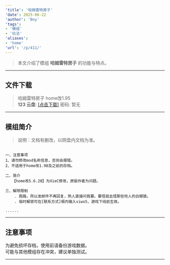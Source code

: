 ```yaml
---
'title': '哈姆雷特房子'
'date': 2025-06-22
'author': 'Bny'
'tags':
- '模组'
- '玩法'
'aliases':
- 'home'
'url': '/p/411/'
---
```


> 本文介绍了模组 **哈姆雷特房子** 的功能与特点。

---

## 文件下载

> 哈姆雷特房子 home改1.95  
**123 云盘**: [[点击下载]](https://www.123pan.com/s/6DetVv-Rm1Kv.html) 密码: 暂无

---

## 模组简介

> 说明：文档有删改，以网盘内文档为准。  

``` shell

一、注意事项
1、请勿修改mod名称信息，否则会报错。
2、不适用于home改1.98及之前的存档。

二、简介
   【home改5.6.20】为XieC修改，原版作者为问题。
   
三、解除限制
    . 跑路，所以发邮件不再回复，熟人直接问我要。要怪就去怪那些咬人的白眼狼。
    . 临时解锁可在[联系方式]框内输入viwo5，游戏下线前生效。

......

```

---

## 注意事项

>  
为避免损坏存档，使用前请备份游戏数据。  
可能与其他模组存在冲突，建议单独测试。  

---

